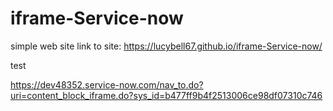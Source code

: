 # iframe-Service-now
simple web site
link to site: https://lucybell67.github.io/iframe-Service-now/



test


https://dev48352.service-now.com/nav_to.do?uri=content_block_iframe.do?sys_id=b477ff9b4f2513006ce98df07310c746
